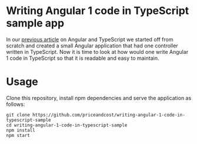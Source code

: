 # Writing Angular 1 code in TypeScript sample app

In our [previous article](http://blog.priceandcost.com/development/using-typescript-with-angular-1/) on Angular and TypeScript we started off from scratch and created a small Angular application that had one controller written in TypeScript. Now it is time to look at how would one write Angular 1 code in TypeScript so that it is readable and easy to maintain.

# Usage
Clone this repository, install npm dependencies and serve the application as follows:

```
git clone https://github.com/priceandcost/writing-angular-1-code-in-typescript-sample
cd writing-angular-1-code-in-typescript-sample
npm install
npm start
```
